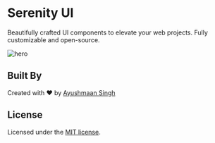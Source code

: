 # Serenity UI

Beautifully crafted UI components to elevate your web projects. Fully customizable and open-source.

![hero](https://i.postimg.cc/9fg2pznm/Screenshot-2025-08-22-152245.png)

## Built By

Created with ❤️ by <a href="https://ayushmxxn.com/" target="_blank">Ayushmaan Singh</a>

## License

Licensed under the [MIT license](./LICENSE).
